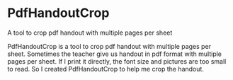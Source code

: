 # PdfHandoutCrop
A tool to crop pdf handout with multiple pages per sheet

PdfHandoutCrop is a tool to crop pdf handout with multiple pages per sheet. Sometimes the teacher give us handout in pdf format with multiple pages per sheet. If I print it directly, the font size and pictures are too small to read. So I created PdfHandoutCrop to help me crop the handout.
